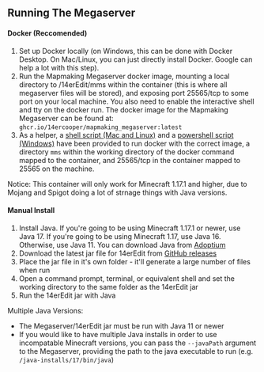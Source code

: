 ## Running The Megaserver

#### Docker (Reccomended)

1) Set up Docker locally (on Windows, this can be done with Docker Desktop. On Mac/Linux, you can just directly install Docker. Google can help a lot with this step).
2) Run the Mapmaking Megaserver docker image, mounting a local directory to /14erEdit/mms within the container (this is where all megaserver files will be stored), and exposing port 25565/tcp to some port on your local machine. You also need to enable the interactive shell and tty on the docker run. The docker image for the Mapmaking Megaserver can be found at: `ghcr.io/14ercooper/mapmaking_megaserver:latest`
3) As a helper, a [shell script (Mac and Linux)](https://github.com/14ercooper/14erEdit/blob/master/docker-run.sh) and a [powershell script (Windows)](https://github.com/14ercooper/14erEdit/blob/master/docker-run.ps1) have been provided to run docker with the correct image, a directory `mms` within the working directory of the docker command mapped to the container, and 25565/tcp in the container mapped to 25565 on the machine.

Notice: This container will only work for Minecraft 1.17.1 and higher, due to Mojang and Spigot doing a lot of strnage things with Java versions.

#### Manual Install

1) Install Java. If you're going to be using Minecraft  1.17.1 or newer, use Java 17. If you're going to be using Minecraft 1.17, use Java 16. Otherwise, use Java 11. You can download Java from [Adoptium](https://adoptium.net/)
2) Download the latest jar file for 14erEdit from [GitHub releases](https://github.com/14ercooper/14erEdit/releases)
3) Place the jar file in it's own folder - it'll generate a large number of files when run
4) Open a command prompt, terminal, or equivalent shell and set the working directory to the same folder as the 14erEdit jar
5) Run the 14erEdit jar with Java

Multiple Java Versions:
- The Megaserver/14erEdit jar must be run with Java 11 or newer
- If you would like to have multiple Java installs in order to use incompatable Minecraft versions, you can pass the `--javaPath` argument to the Megaserver, providing the path to the java executable to run (e.g. `/java-installs/17/bin/java`)

